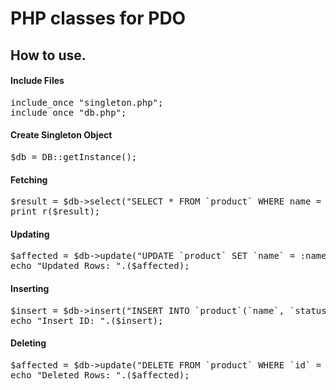 # PHP classes for PDO
<h2>How to use.</h2>

<h4>Include Files</h4>
<pre>include_once "singleton.php";
include_once "db.php";</pre>

<h4>Create Singleton Object</h4>
<pre>$db = DB::getInstance();</pre>

<h4>Fetching</h4>
<pre>
$result = $db->select("SELECT * FROM `product` WHERE name = :name ",['name'=>'test']);
print_r($result);
</pre>

<h4>Updating</h4>
<pre>
$affected = $db->update("UPDATE `product` SET `name` = :name, updated_at =:updated_at WHERE `id` = :id",['name'=>'test200','id'=>2,'updated_at'=>date('Y-m-d H:i:s')]);
echo "Updated Rows: ".($affected);
</pre>

<h4>Inserting</h4>
<pre>
$insert = $db->insert("INSERT INTO `product`(`name`, `status`, `created_at`) VALUES (:name,:status,:created_at)",['name'=>'test','status'=>1,'created_at'=>date('Y-m-d H:i:s')]);
echo "Insert ID: ".($insert);
</pre>

<h4>Deleting</h4>
<pre>
$affected = $db->update("DELETE FROM `product` WHERE `id` = :id",['id'=>2]);
echo "Deleted Rows: ".($affected);
</pre>
